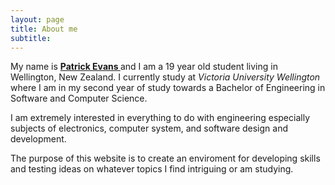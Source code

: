 ```yaml
---
layout: page
title: About me
subtitle: 
---
```


My name is <a href="https://github.com/patevs"><strong> Patrick Evans </strong></a> and I am a 19 year old student living in Wellington, New Zealand. I currently study at <i>Victoria University Wellington</i> where I am in my second year of study towards a Bachelor of Engineering in Software and Computer Science.

I am extremely interested in everything to do with engineering especially subjects of electronics, computer system, and software design and development. 

The purpose of this website is to create an enviroment for developing skills and testing ideas on whatever topics I find intriguing or am studying.